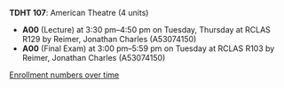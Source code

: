 **TDHT 107**: American Theatre (4 units)

- **A00** (Lecture) at 3:30 pm–4:50 pm on Tuesday, Thursday at RCLAS R129 by Reimer, Jonathan Charles (A53074150)
- **A00** (Final Exam) at 3:00 pm–5:59 pm on Tuesday at RCLAS R103 by Reimer, Jonathan Charles (A53074150)

[Enrollment numbers over time](./TDHT107.tsv)
